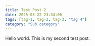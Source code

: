 ```yaml
---
title: Test Post 2
date: 2025-03-22 23:34:00
tags: [tag-1, tag-2, tag-3, "tag 4"]
category: "Sub category"
---
```


Hello world. This is my second test post.
